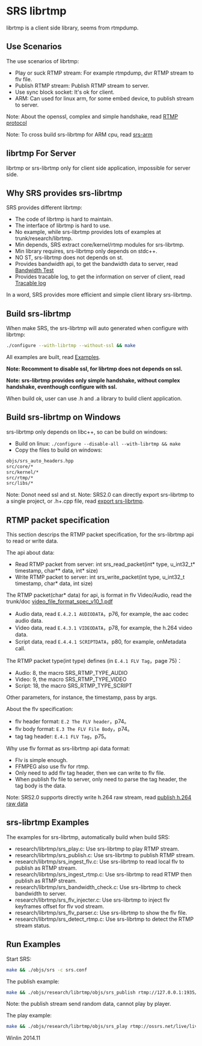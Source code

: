 # SRS librtmp

librtmp is a client side library, seems from rtmpdump.

## Use Scenarios

The use scenarios of librtmp:
* Play or suck RTMP stream: For example rtmpdump, dvr RTMP stream to flv file.
* Publish RTMP stream: Publish RTMP stream to server.
* Use sync block socket: It's ok for client.
* ARM: Can used for linux arm, for some embed device, to publish stream to server.

Note: About the openssl, complex and simple handshake, read [RTMP protocol](https://github.com/simple-rtmp-server/srs/wiki/v1_EN_RTMPHandshake)

Note: To cross build srs-librtmp for ARM cpu, read [srs-arm](https://github.com/simple-rtmp-server/srs/wiki/v1_EN_SrsLinuxArm)

## librtmp For Server

librtmp or srs-librtmp only for client side application, impossible for server side.

## Why SRS provides srs-librtmp

SRS provides different librtmp:
* The code of librtmp is hard to maintain.
* The interface of librtmp is hard to use.
* No example, while srs-librtmp provides lots of examples at trunk/research/librtmp.
* Min depends, SRS extract core/kernel/rtmp modules for srs-librtmp.
* Min library requires, srs-librtmp only depends on stdc++.
* NO ST, srs-librtmp does not depends on st.
* Provides bandwidth api, to get the bandwidth data to server, read [Bandwidth Test](https://github.com/simple-rtmp-server/srs/wiki/v1_EN_BandwidthTestTool)
* Provides tracable log, to get the information on server of client, read [Tracable log](https://github.com/simple-rtmp-server/srs/wiki/v1_EN_SrsLog)

In a word, SRS provides more efficient and simple client library srs-librtmp.

## Build srs-librtmp

When make SRS, the srs-librtmp will auto generated when configure with librtmp:

```bash
./configure --with-librtmp --without-ssl && make
```

All examples are built, read [Examples](https://github.com/simple-rtmp-server/srs/wiki/v2_EN_SrsLibrtmp#srs-librtmp-examples).

<strong>Note: Recomment to disable ssl, for librtmp does not depends on ssl.</strong>

<strong>Note: srs-librtmp provides only simple handshake, without complex handshake, eventhough configure with ssl.</strong>

When build ok, user can use .h and .a library to build client application.

## Build srs-librtmp on Windows

srs-librtmp only depends on libc++, so can be build on windows:
* Build on linux: `./configure --disable-all --with-librtmp && make`
* Copy the files to build on windows:

```bash
objs/srs_auto_headers.hpp
src/core/*
src/kernel/*
src/rtmp/*
src/libs/*
```

Note: Donot need ssl and st.
Note: SRS2.0 can directly export srs-librtmp to a single project, or .h+.cpp file, read [export srs-librtmp](https://github.com/simple-rtmp-server/srs/wiki/v2_EN_SrsLibrtmp#export-srs-librtmp).

## RTMP packet specification

This section descrips the RTMP packet specification, for the srs-librtmp api to read or write data.

The api about data:
* Read RTMP packet from server: int srs_read_packet(int* type, u_int32_t* timestamp, char** data, int* size)
* Write RTMP packet to server: int srs_write_packet(int type, u_int32_t timestamp, char* data, int size)

The RTMP packet(char* data) for api, is format in flv Video/Audio, read the trunk/doc [video_file_format_spec_v10_1.pdf](https://raw.github.com/winlinvip/simple-rtmp-server/master/trunk/doc/video_file_format_spec_v10_1.pdf)
* Audio data, read `E.4.2.1 AUDIODATA`，p76, for example, the aac codec audio data.
* Video data, read  `E.4.3.1 VIDEODATA`，p78, for example, the h.264 video data.
* Script data, read `E.4.4.1 SCRIPTDATA`，p80, for example, onMetadata call.

The RTMP packet type(int type) defines (in `E.4.1 FLV Tag`，page 75)：
* Audio: 8, the macro SRS_RTMP_TYPE_AUDIO
* Video: 9, the macro SRS_RTMP_TYPE_VIDEO
* Script: 18, the macro SRS_RTMP_TYPE_SCRIPT

Other parameters, for instance, the timestamp, pass by args.

About the flv specification:
* flv header format: `E.2 The FLV header`，p74。
* flv body format: `E.3 The FLV File Body`，p74。
* tag tag header: `E.4.1 FLV Tag`，p75。

Why use flv format as srs-librtmp api data format:
* Flv is simple enough.
* FFMPEG also use flv for rtmp.
* Only need to add flv tag header, then we can write to flv file.
* When publish flv file to server, only need to parse the tag header, the tag body is the data.

Note: SRS2.0 supports directly write h.264 raw stream, read [publish h.264 raw data](https://github.com/simple-rtmp-server/srs/wiki/v2_EN_SrsLibrtmp#publish-h264-raw-data)

## srs-librtmp Examples

The examples for srs-librtmp, automatically build when build SRS:
* research/librtmp/srs_play.c: Use srs-librtmp to play RTMP stream.
* research/librtmp/srs_publish.c: Use srs-librtmp to publish RTMP stream.
* research/librtmp/srs_ingest_flv.c: Use srs-librtmp to read local flv to publish as RTMP stream.
* research/librtmp/srs_ingest_rtmp.c: Use srs-librtmp to read RTMP then publish as RTMP stream.
* research/librtmp/srs_bandwidth_check.c: Use srs-librtmp to check bandwidth to server.
* research/librtmp/srs_flv_injecter.c: Use srs-librtmp to inject flv keyframes offset for flv vod stream.
* research/librtmp/srs_flv_parser.c: Use srs-librtmp to show the flv file.
* research/librtmp/srs_detect_rtmp.c: Use srs-librtmp to detect the RTMP stream status.

## Run Examples

Start SRS:

```bash
make && ./objs/srs -c srs.conf 
```

The publish example:

```bash
make && ./objs/research/librtmp/objs/srs_publish rtmp://127.0.0.1:1935/live/livestream
```

Note: the publish stream send random data, cannot play by player.

The play example:

```bash
make && ./objs/research/librtmp/objs/srs_play rtmp://ossrs.net/live/livestreamsuck rtmp stream like rtmpdump
```

Winlin 2014.11